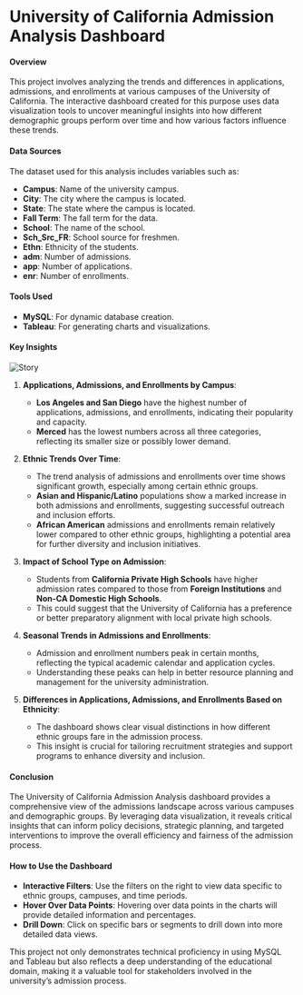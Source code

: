 # University of California Admission Analysis Dashboard

#### Overview
This project involves analyzing the trends and differences in applications, admissions, and enrollments at various campuses of the University of California. The interactive dashboard created for this purpose uses data visualization tools to uncover meaningful insights into how different demographic groups perform over time and how various factors influence these trends.

#### Data Sources
The dataset used for this analysis includes variables such as:
- **Campus**: Name of the university campus.
- **City**: The city where the campus is located.
- **State**: The state where the campus is located.
- **Fall Term**: The fall term for the data.
- **School**: The name of the school.
- **Sch_Src_FR**: School source for freshmen.
- **Ethn**: Ethnicity of the students.
- **adm**: Number of admissions.
- **app**: Number of applications.
- **enr**: Number of enrollments.

#### Tools Used
- **MySQL**: For dynamic database creation.
- **Tableau**: For generating charts and visualizations.

#### Key Insights
![Story](https://github.com/user-attachments/assets/7380e546-0c35-4263-bd26-9a96ff981a8c)


1. **Applications, Admissions, and Enrollments by Campus**:
   - **Los Angeles and San Diego** have the highest number of applications, admissions, and enrollments, indicating their popularity and capacity.
   - **Merced** has the lowest numbers across all three categories, reflecting its smaller size or possibly lower demand.

2. **Ethnic Trends Over Time**:
   - The trend analysis of admissions and enrollments over time shows significant growth, especially among certain ethnic groups.
   - **Asian and Hispanic/Latino** populations show a marked increase in both admissions and enrollments, suggesting successful outreach and inclusion efforts.
   - **African American** admissions and enrollments remain relatively lower compared to other ethnic groups, highlighting a potential area for further diversity and inclusion initiatives.

3. **Impact of School Type on Admission**:
   - Students from **California Private High Schools** have higher admission rates compared to those from **Foreign Institutions** and **Non-CA Domestic High Schools**.
   - This could suggest that the University of California has a preference or better preparatory alignment with local private high schools.

4. **Seasonal Trends in Admissions and Enrollments**:
   - Admission and enrollment numbers peak in certain months, reflecting the typical academic calendar and application cycles.
   - Understanding these peaks can help in better resource planning and management for the university administration.

5. **Differences in Applications, Admissions, and Enrollments Based on Ethnicity**:
   - The dashboard shows clear visual distinctions in how different ethnic groups fare in the admission process.
   - This insight is crucial for tailoring recruitment strategies and support programs to enhance diversity and inclusion.

#### Conclusion
The University of California Admission Analysis dashboard provides a comprehensive view of the admissions landscape across various campuses and demographic groups. By leveraging data visualization, it reveals critical insights that can inform policy decisions, strategic planning, and targeted interventions to improve the overall efficiency and fairness of the admission process.

#### How to Use the Dashboard
- **Interactive Filters**: Use the filters on the right to view data specific to ethnic groups, campuses, and time periods.
- **Hover Over Data Points**: Hovering over data points in the charts will provide detailed information and percentages.
- **Drill Down**: Click on specific bars or segments to drill down into more detailed data views.

This project not only demonstrates technical proficiency in using MySQL and Tableau but also reflects a deep understanding of the educational domain, making it a valuable tool for stakeholders involved in the university’s admission process.

